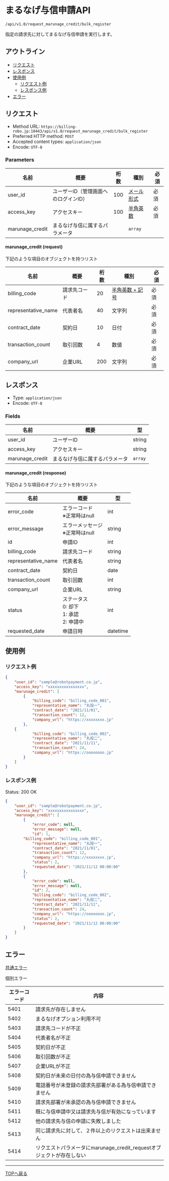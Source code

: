 # まるなげ与信申請API

`/api/v1.0/request_marunage_credit/bulk_register`

指定の請求先に対してまるなげ与信申請を実行します。

## アウトライン

- [リクエスト](#リクエスト)
- [レスポンス](#レスポンス)
- [使用例](#使用例)
  - [リクエスト例](#リクエスト例)
  - [レスポンス例](#レスポンス例)
- [エラー](#エラー)

## リクエスト
- Method URL: `https://billing-robo.jp:10443/api/v1.0/request_marunage_credit/bulk_register`
- Preferred HTTP method: `POST`
- Accepted content types: `application/json`
- Encode: `UTF-8`

### Parameters

| 名前                  | 概要                                                                             | 桁数 | 種別                             | 必須 |
| --------------------- | ------------------------------------------------------------------------------- | ---- | -------------------------------- | --- |
| user_id               | ユーザーID（管理画面へのログインID）                                               | 100  | [メール形式](../../index.md#種別) | 必須 |
| access_key            | アクセスキー                                                                     | 100  | [半角英数](../../index.md#種別)   | 必須 |
| marunage_credit       | まるなげ与信に属するパラメータ                                                     |      | `array`                         |      |

#### marunage_credit (request)

下記のような項目のオブジェクトを持つリスト

| 名前                | 概要                                                | 桁数  | 種別                                  | 必須 |
| ------------------- | -------------------------------------------------- | ---- | -------------------------------------- | ---- |
| billing_code        | 請求先コード                                        | 20   | [半角英数 + 記号](../../index.md#種別)  | 必須  |
| representative_name | 代表者名                                            | 40   | 文字列                                 | 必須  |
| contract_date       | 契約日                                              | 10   | 日付                                   | 必須  |
| transaction_count   | 取引回数                                            | 4    | 数値                                   | 必須  |
| company_url         | 企業URL                                             | 200  | 文字列                                 | 必須  |



## レスポンス

- Type: `application/json`
- Encode: `UTF-8`

### Fields

| 名前              | 概要                                                                                                                               | 型       |
| ----------------- | --------------------------------------------------------------------------------------------------------------------------------- | -------- |
| user_id           | ユーザーID                                                                                                                         | string   |
| access_key        | アクセスキー                                                                                                                       | string   |
| marunage_credit   | まるなげ与信に属するパラメータ                                                                                                       | `array`  |

#### marunage_credit (response)

下記のような項目のオブジェクトを持つリスト

| 名前                | 概要                                                | 型      |
| ------------------- | -------------------------------------------------- | ------- |
| error_code          | エラーコード<br> ※正常時はnull                      | int     |
| error_message       | エラーメッセージ<br> ※正常時はnull                  | string  |
| id                  | 申請ID                                             | int     |
| billing_code        | 請求先コード                                        | string  |
| representative_name | 代表者名                                            | string  |
| contract_date       | 契約日                                              | date    |
| transaction_count   | 取引回数                                            | int     |
| company_url         | 企業URL                                             | string  |
| status              | ステータス<br> 0: 却下<br> 1: 承認<br> 2: 申請中      | int     |
| requested_date      | 申請日時                                            | datetime |


## 使用例

### リクエスト例

```json
{
    "user_id": "sample@robotpayment.co.jp",
    "access_key": "xxxxxxxxxxxxxxxx",
    "marunage_credit": [
        {
            "billing_code": "billing_code_001",
            "representative_name": "丸投一",
            "contract_date": "2021/11/01",
            "transaction_count": 12,
            "company_url": "https://xxxxxxxx.jp"
        },
	{
            "billing_code": "billing_code_002",
            "representative_name": "丸投二",
            "contract_date": "2021/11/11",
            "transaction_count": 24,
            "company_url": "https://oooooooo.jp"
        }
    ]
}
```

### レスポンス例

Status: 200 OK

```json
{
    "user_id": "sample@robotpayment.co.jp",
    "access_key": "xxxxxxxxxxxxxxxx",
    "marunage_credit": [
        {
            "error_code": null,
            "error_message": null,
            "id": 1,
	    "billing_code": "billing_code_001",
            "representative_name": "丸投一",
            "contract_date": "2021/11/01",
            "transaction_count": 12,
            "company_url": "https://xxxxxxxx.jp",
            "status": 2,
            "requested_date": "2021/11/12 00:00:00"
        },
        {
            "error_code": null,
            "error_message": null,
            "id": 2,
            "billing_code": "billing_code_002",
            "representative_name": "丸投二",
            "contract_date": "2021/11/11",
            "transaction_count": 24,
            "company_url": "https://oooooooo.jp",
            "status": 2,
            "requested_date": "2021/11/12 00:00:00"
        }
    ]
}
```

## エラー

[共通エラー](../../index.md#共通エラー)

個別エラー

| エラーコード | 内容                                                               |
| ------------ | ---------------------------------------------------------------- |
| 5401         | 請求先が存在しません                                               |
| 5402         | まるなげオプション利用不可                                          |
| 5403         | 請求先コードが不正                                                 |
| 5404         | 代表者名が不正                                                     |
| 5405         | 契約日が不正                                                       |
| 5406         | 取引回数が不正                                                     |
| 5407         | 企業URLが不正                                                     |
| 5408         | 契約日が未来の日付の為与信申請できません                             |
| 5409         | 電話番号が未登録の請求先部署がある為与信申請できません                |
| 5410         | 請求先部署が未承認の為与信申請できません                             |
| 5411         | 既に与信申請中又は請求先与信が有効になっています                      |
| 5412         | 他の請求先与信の申請に失敗しました                                   |
| 5413         | 同じ請求先に対して、２件以上のリクエストは出来ません                  |
| 5414         | リクエストパラメータにmarunage_credit_requestオブジェクトが存在しない |

----

[TOPへ戻る](../../index.md)